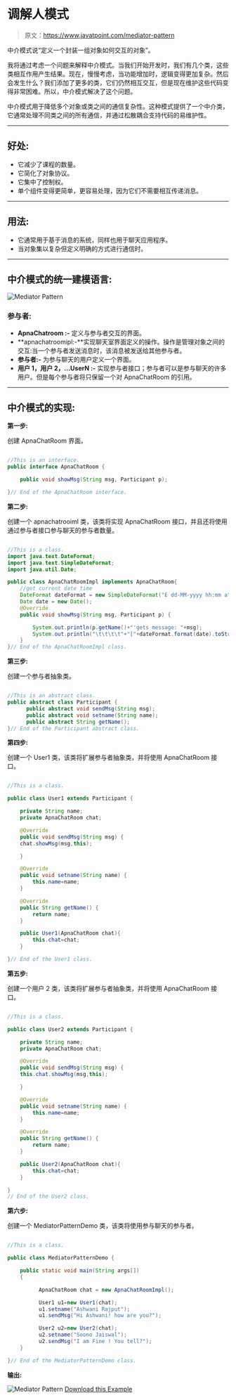 # 调解人模式

> 原文：<https://www.javatpoint.com/mediator-pattern>

中介模式说“定义一个封装一组对象如何交互的对象”。

我将通过考虑一个问题来解释中介模式。当我们开始开发时，我们有几个类，这些类相互作用产生结果。现在，慢慢考虑，当功能增加时，逻辑变得更加复杂。然后会发生什么？我们添加了更多的类，它们仍然相互交互，但是现在维护这些代码变得非常困难。所以，中介模式解决了这个问题。

中介模式用于降低多个对象或类之间的通信复杂性。这种模式提供了一个中介类，它通常处理不同类之间的所有通信，并通过松散耦合支持代码的易维护性。

* * *

## 好处:

*   它减少了课程的数量。
*   它简化了对象协议。
*   它集中了控制权。
*   单个组件变得更简单，更容易处理，因为它们不需要相互传递消息。

* * *

## 用法:

*   它通常用于基于消息的系统，同样也用于聊天应用程序。
*   当对象集以复杂但定义明确的方式进行通信时。

* * *

## 中介模式的统一建模语言:

![Mediator Pattern](../img/8b7e84051b3154692f99492bb206eb86.png)

### 参与者:

*   **ApnaChatroom :-** 定义与参与者交互的界面。
*   **apnachatroomipl:-**实现聊天室界面定义的操作。操作是管理对象之间的交互:当一个参与者发送消息时，该消息被发送给其他参与者。
*   **参与者:-** 为参与聊天的用户定义一个界面。
*   **用户 1，用户 2，...UserN :-** 实现参与者接口；参与者可以是参与聊天的许多用户。但是每个参与者将只保留一个对 ApnaChatRoom 的引用。

* * *

## 中介模式的实现:

**第一步:**

创建 ApnaChatRoom 界面。

```java

//This is an interface.
public interface ApnaChatRoom {

	public void showMsg(String msg, Participant p);

}// End of the ApnaChatRoom interface.

```

**第二步:**

创建一个 apnachatrooiml 类，该类将实现 ApnaChatRoom 接口，并且还将使用通过参与者接口参与聊天的参与者数量。

```java

//This is a class.
import java.text.DateFormat;
import java.text.SimpleDateFormat;
import java.util.Date;

public class ApnaChatRoomImpl implements ApnaChatRoom{
	//get current date time	
	DateFormat dateFormat = new SimpleDateFormat("E dd-MM-yyyy hh:mm a");
	Date date = new Date();
	@Override
	public void showMsg(String msg, Participant p) {

		System.out.println(p.getName()+"'gets message: "+msg);
		System.out.println("\t\t\t\t"+"["+dateFormat.format(date).toString()+"]");	
	}	
}// End of the ApnaChatRoomImpl class.

```

**第三步:**

创建一个参与者抽象类。

```java

//This is an abstract class.
public abstract class Participant {
      public abstract void sendMsg(String msg);
      public abstract void setname(String name);
      public abstract String getName();
}// End of the Participant abstract class.

```

**第四步:**

创建一个 User1 类，该类将扩展参与者抽象类，并将使用 ApnaChatRoom 接口。

```java

//This is a class.

public class User1 extends Participant {

	private String name;
	private ApnaChatRoom chat;

	@Override
	public void sendMsg(String msg) {
	chat.showMsg(msg,this);

	}

	@Override
	public void setname(String name) {
		this.name=name;
	}

	@Override
	public String getName() {
		return name;
	}

	public User1(ApnaChatRoom chat){
		this.chat=chat;
	}	

}// End of the User1 class.

```

**第五步:**

创建一个用户 2 类，该类将扩展参与者抽象类，并将使用 ApnaChatRoom 接口。

```java

//This is a class.

public class User2 extends Participant {

	private String name;
	private ApnaChatRoom chat;

	@Override
	public void sendMsg(String msg) {
	this.chat.showMsg(msg,this);

	}

	@Override
	public void setname(String name) {
		this.name=name;
	}

	@Override
	public String getName() {
		return name;
	}

	public User2(ApnaChatRoom chat){
		this.chat=chat;
	}

}
// End of the User2 class.

```

**第六步:**

创建一个 MediatorPatternDemo 类，该类将使用参与聊天的参与者。

```java

//This is a class.

public class MediatorPatternDemo {

	public static void main(String args[])
	{

	      ApnaChatRoom chat = new ApnaChatRoomImpl();

	      User1 u1=new User1(chat);
	      u1.setname("Ashwani Rajput");
	      u1.sendMsg("Hi Ashwani! how are you?");

		  User2 u2=new User2(chat);
		  u2.setname("Soono Jaiswal");
		  u2.sendMsg("I am Fine ! You tell?");
	}

}// End of the MediatorPatternDemo class.

```

**输出:**

![Mediator Pattern](../img/2e2dc27a9005409b2f96d17cbaf1a767.png)
[Download this Example](designpattern/designpatternexample/MediatorPattern.zip)